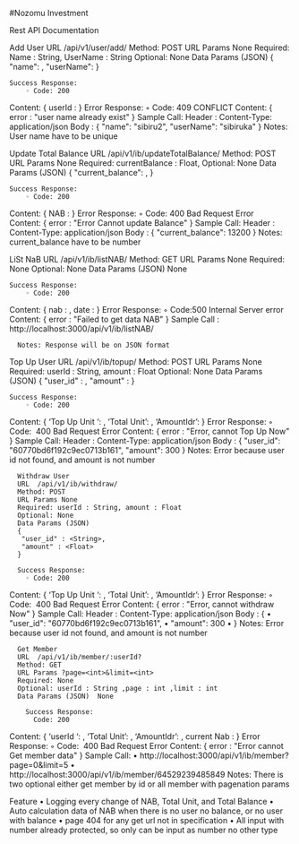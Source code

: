 ﻿#Nozomu Investment

Rest API Documentation

Add User
      URL  /api/v1/user/add/
      Method: POST
      URL Params None
      Required: Name : String, UserName : String
      Optional: None
      Data Params (JSON) 
      {
	"name": <String>,
	"userName": <String>
	}	

	Success Response:
        ◦ Code: 200
Content: { userId : <String> }
      Error Response:
        ◦ Code: 409 CONFLICT
Content: { error : "user name already exist" }
      Sample Call:
      Header :
      Content-Type: application/json
      Body :
      {
	"name": "sibiru2",
	"userName": "sibiruka"
	}
      Notes: User name have to be unique 


Update Total Balance
      URL  /api/v1/ib/updateTotalBalance/
      Method: POST
      URL Params None
      Required: currentBalance : Float,
      Optional: None
      Data Params (JSON) 
      {
	"current_balance": <Float>,
	}	

	Success Response:
        ◦ Code: 200
Content: { NAB : <Float> }
      Error Response:
        ◦ Code: 400 Bad Request Error
Content: { error : "Error Cannot update Balance" }
      Sample Call:
      Header :
      Content-Type: application/json
      Body :
      {
	"current_balance": 13200
	}
      Notes: current_balance have to be number





LiSt NaB
      URL  /api/v1/ib/listNAB/
      Method: GET
      URL Params None
      Required: None
      Optional: None
      Data Params (JSON)  None

	Success Response:
        ◦ Code: 200
Content: { nab : <Float>, date : <Date> }
      Error Response:
        ◦ Code:500 Internal Server error
Content: { error : "Failed to get data NAB" }
      Sample Call : http://localhost:3000/api/v1/ib/listNAB/

      Notes: Response will be on JSON format







Top Up User
      URL  /api/v1/ib/topup/
      Method: POST
      URL Params None
      Required: userId : String, amount : Float
      Optional: None
      Data Params (JSON) 
      {
       "user_id" : <String>,
       "amount" : <Float>
      }

	Success Response:
        ◦ Code: 200
Content: { ‘Top Up Unit ‘: <Float> , ‘Total Unit’: <Float>, ‘AmountIdr’: <Float>}
      Error Response:
        ◦ Code:  400 Bad Request Error
Content: { error : "Error, cannot Top Up Now" }
      Sample Call:
      Header :
      Content-Type: application/json
      Body :
      {
	"user_id": "60770bd6f192c9ec0713b161",
	"amount": 300
	}
      Notes: Error because user id not found, and amount is not number



              
      Withdraw User
      URL  /api/v1/ib/withdraw/
      Method: POST
      URL Params None
      Required: userId : String, amount : Float
      Optional: None
      Data Params (JSON) 
      {
       "user_id" : <String>,
       "amount" : <Float>
      }
      
      Success Response:
        ◦ Code: 200
Content: { ‘Top Up Unit ‘: <Float> , ‘Total Unit’: <Float>, ‘AmountIdr’: <Float>}
      Error Response:
        ◦ Code:  400 Bad Request Error
Content: { error : "Error, cannot withdraw Now" }
      Sample Call:
      Header :
      Content-Type: application/json
      Body :
      {
    • 	"user_id": "60770bd6f192c9ec0713b161",
    • 	"amount": 300
    • 	}
      Notes: Error because user id not found, and amount is not number


      Get Member
      URL  /api/v1/ib/member/:userId?
      Method: GET
      URL Params ?page=<int>&limit=<int>
      Required: None
      Optional: userId : String ,page : int ,limit : int
      Data Params (JSON)  None
      
      	Success Response:
          Code: 200
Content: { ‘userId ‘: <String> , ‘Total Unit’: <Float>, ‘AmountIdr’: <Float>, current Nab : <Float>}
      Error Response:
        ◦ Code:  400 Bad Request Error
Content: { error : "Error cannot Get member data" }
      Sample Call: 
    •  http://localhost:3000/api/v1/ib/member?page=0&limit=5
    •  http://localhost:3000/api/v1/ib/member/64529239485849
      Notes: There is two optional either get member by id or all member with pagenation params






Feature
    • Logging every change of NAB, Total Unit, and Total Balance
    • Auto calculation  data of NAB when there is no user no balance, or no user with balance
    • page 404 for any get url not in specification 
    • All input with number already protected, so only can be input as number no other type
      

